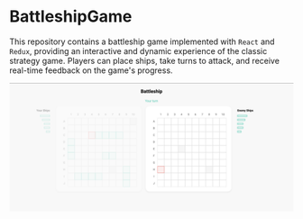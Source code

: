 # BattleshipGame

This repository contains a battleship game implemented with `React` and `Redux`, providing an interactive and dynamic experience of the classic strategy game. Players can place ships, take turns to attack, and receive real-time feedback on the game's progress.

![game](screenshots/game.png)